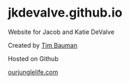 # jkdevalve.github.io
<p>Website for Jacob and Katie DeValve</p>
<p>Created by <a href="http://github.com/baumant">Tim Bauman</a></p>
<p>Hosted on Github</p>
<a href="http://ourjunglelife.com">ourjunglelife.com</a>

